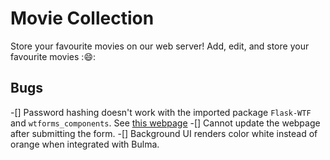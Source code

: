 # Movie Collection
Store your favourite movies on our web server! Add, edit, and store your favourite movies ::smile::

## Bugs
-[] Password hashing doesn't work with the imported package ```Flask-WTF``` and ```wtforms_components```. See [this webpage](https://web.itu.edu.tr/uyar/fad/solutions.html#solutions-forms-wtf)
-[] Cannot update the webpage after submitting the form.
-[] Background UI renders color white instead of orange when integrated with Bulma.